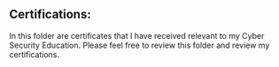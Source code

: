 ## Certifications:

In this folder are certificates that I have received relevant to my Cyber Security Education. Please feel free to review this folder and review my certifications. 

